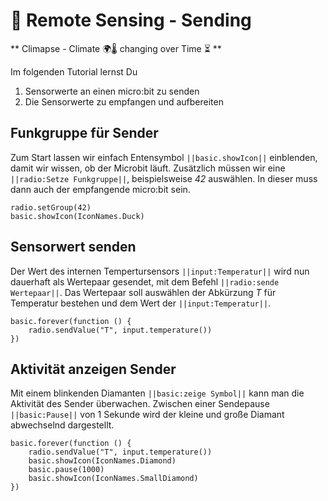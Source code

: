 # 📡 Remote Sensing - Sending

** Climapse - Climate 🌍🌡️ changing over Time  ⏳️ **

Im folgenden Tutorial lernst Du
1. Sensorwerte an einen micro:bit zu senden
2. Die Sensorwerte zu empfangen und aufbereiten

## Funkgruppe für Sender

Zum Start lassen wir einfach Entensymbol ``||basic.showIcon||`` 
einblenden, damit wir wissen,
ob der Microbit läuft. 
Zusätzlich müssen wir 
eine ``||radio:Setze Funkgruppe||``, beispielsweise *42* auswählen. 
In dieser muss dann auch der empfangende micro:bit sein.

```blocks
radio.setGroup(42)
basic.showIcon(IconNames.Duck)
```

## Sensorwert senden

Der Wert des internen Tempertursensors ``||input:Temperatur||`` wird nun dauerhaft 
als Wertepaar gesendet, mit dem Befehl ``||radio:sende Wertepaar||``. Das Wertepaar soll auswählen
der Abkürzung *T* für Temperatur bestehen und dem Wert der ``||input:Temperatur||``.

```blocks
basic.forever(function () {
    radio.sendValue("T", input.temperature())
})
```

## Aktivität anzeigen Sender

Mit einem blinkenden Diamanten ``||basic:zeige Symbol||`` kann man die Aktivität 
des Sender überwachen. Zwischen einer Sendepause ``||basic:Pause||`` von 1 Sekunde wird 
der kleine und große Diamant abwechselnd dargestellt.

```blocks
basic.forever(function () {
    radio.sendValue("T", input.temperature())
    basic.showIcon(IconNames.Diamond)
    basic.pause(1000)
    basic.showIcon(IconNames.SmallDiamond)
})
```
